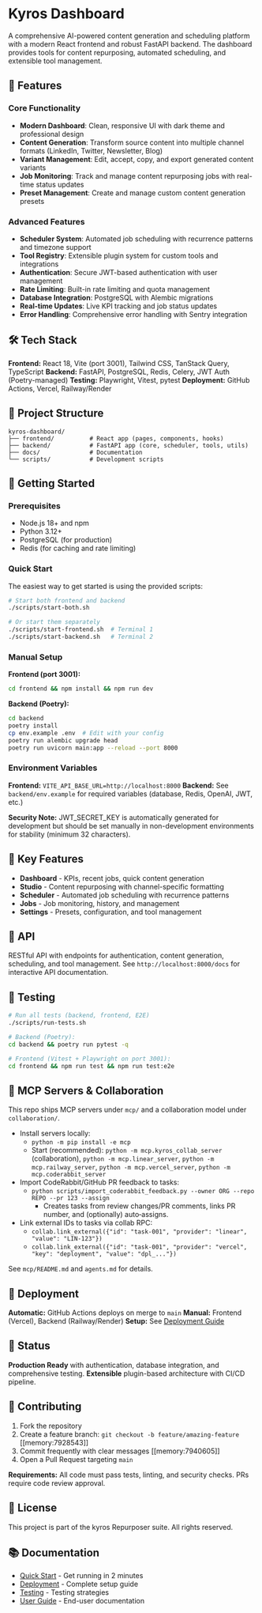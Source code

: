 # Kyros Dashboard

A comprehensive AI-powered content generation and scheduling platform with a modern React frontend and robust FastAPI backend. The dashboard provides tools for content repurposing, automated scheduling, and extensible tool management.

## 🚀 Features

### Core Functionality
- **Modern Dashboard**: Clean, responsive UI with dark theme and professional design
- **Content Generation**: Transform source content into multiple channel formats (LinkedIn, Twitter, Newsletter, Blog)
- **Variant Management**: Edit, accept, copy, and export generated content variants
- **Job Monitoring**: Track and manage content repurposing jobs with real-time status updates
- **Preset Management**: Create and manage custom content generation presets

### Advanced Features
- **Scheduler System**: Automated job scheduling with recurrence patterns and timezone support
- **Tool Registry**: Extensible plugin system for custom tools and integrations
- **Authentication**: Secure JWT-based authentication with user management
- **Rate Limiting**: Built-in rate limiting and quota management
- **Database Integration**: PostgreSQL with Alembic migrations
- **Real-time Updates**: Live KPI tracking and job status updates
- **Error Handling**: Comprehensive error handling with Sentry integration

## 🛠️ Tech Stack

**Frontend:** React 18, Vite (port 3001), Tailwind CSS, TanStack Query, TypeScript
**Backend:** FastAPI, PostgreSQL, Redis, Celery, JWT Auth (Poetry-managed)
**Testing:** Playwright, Vitest, pytest
**Deployment:** GitHub Actions, Vercel, Railway/Render

## 📁 Project Structure

```
kyros-dashboard/
├── frontend/          # React app (pages, components, hooks)
├── backend/           # FastAPI app (core, scheduler, tools, utils)
├── docs/              # Documentation
└── scripts/           # Development scripts
```

## 🚀 Getting Started

### Prerequisites
- Node.js 18+ and npm
- Python 3.12+
- PostgreSQL (for production)
- Redis (for caching and rate limiting)

### Quick Start

The easiest way to get started is using the provided scripts:

```bash
# Start both frontend and backend
./scripts/start-both.sh

# Or start them separately
./scripts/start-frontend.sh  # Terminal 1
./scripts/start-backend.sh   # Terminal 2
```

### Manual Setup

**Frontend (port 3001):**
```bash
cd frontend && npm install && npm run dev
```

**Backend (Poetry):**
```bash
cd backend
poetry install
cp env.example .env  # Edit with your config
poetry run alembic upgrade head
poetry run uvicorn main:app --reload --port 8000
```

### Environment Variables

**Frontend:** `VITE_API_BASE_URL=http://localhost:8000`
**Backend:** See `backend/env.example` for required variables (database, Redis, OpenAI, JWT, etc.)

**Security Note:** JWT_SECRET_KEY is automatically generated for development but should be set manually in non-development environments for stability (minimum 32 characters).

## 📱 Key Features

- **Dashboard** - KPIs, recent jobs, quick content generation
- **Studio** - Content repurposing with channel-specific formatting
- **Scheduler** - Automated job scheduling with recurrence patterns
- **Jobs** - Job monitoring, history, and management
- **Settings** - Presets, configuration, and tool management



## 🔌 API

RESTful API with endpoints for authentication, content generation, scheduling, and tool management.
See `http://localhost:8000/docs` for interactive API documentation.

## 🧪 Testing

```bash
# Run all tests (backend, frontend, E2E)
./scripts/run-tests.sh

# Backend (Poetry):
cd backend && poetry run pytest -q

# Frontend (Vitest + Playwright on port 3001):
cd frontend && npm run test && npm run test:e2e
```

## 🧠 MCP Servers & Collaboration

This repo ships MCP servers under `mcp/` and a collaboration model under `collaboration/`.

- Install servers locally:
  - `python -m pip install -e mcp`
  - Start (recommended): `python -m mcp.kyros_collab_server` (collaboration), `python -m mcp.linear_server`, `python -m mcp.railway_server`, `python -m mcp.vercel_server`, `python -m mcp.coderabbit_server`
- Import CodeRabbit/GitHub PR feedback to tasks:
  - `python scripts/import_coderabbit_feedback.py --owner ORG --repo REPO --pr 123 --assign`
    - Creates tasks from review changes/PR comments, links PR number, and (optionally) auto‑assigns.
- Link external IDs to tasks via collab RPC:
  - `collab.link_external({"id": "task-001", "provider": "linear", "value": "LIN-123"})`
  - `collab.link_external({"id": "task-001", "provider": "vercel", "key": "deployment", "value": "dpl_..."})`

See `mcp/README.md` and `agents.md` for details.

## 🚀 Deployment

**Automatic:** GitHub Actions deploys on merge to `main`
**Manual:** Frontend (Vercel), Backend (Railway/Render)
**Setup:** See [Deployment Guide](docs/DEPLOYMENT.md)

## 📝 Status

**Production Ready** with authentication, database integration, and comprehensive testing.
**Extensible** plugin-based architecture with CI/CD pipeline.

## 🤝 Contributing

1. Fork the repository
2. Create a feature branch: `git checkout -b feature/amazing-feature` [[memory:7928543]]
3. Commit frequently with clear messages [[memory:7940605]]
4. Open a Pull Request targeting `main`

**Requirements:** All code must pass tests, linting, and security checks. PRs require code review approval.

## 📄 License

This project is part of the kyros Repurposer suite. All rights reserved.

## 📚 Documentation

- [Quick Start](docs/QUICK_START.md) - Get running in 2 minutes
- [Deployment](docs/DEPLOYMENT.md) - Complete setup guide
- [Testing](docs/TESTING.md) - Testing strategies
- [User Guide](docs/TEST_USER_GUIDE.md) - End-user documentation
